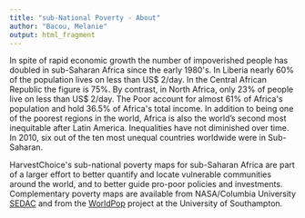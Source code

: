 ```yaml
---
title: "sub-National Poverty - About"
author: "Bacou, Melanie"
output: html_fragment
---
```


In spite of rapid economic growth the number of impoverished people has doubled in sub-Saharan Africa since the early 1980's. In Liberia nearly 60% of the population lives on less than US$ 2/day. In the Central African Republic the figure is 75%. By contrast, in North Africa, only 23% of people live on less than US$ 2/day. The Poor account for almost 61% of Africa's population and hold 36.5% of Africa's total income. In addition to being one of the poorest regions in the world, Africa is also the world’s second most inequitable after Latin America. Inequalities have not diminished over time. In 2010, six out of the ten most unequal countries worldwide were in Sub-Saharan.

HarvestChoice's sub-national poverty maps for sub-Saharan Africa are part of a larger effort to better quantify and locate vulnerable communities around the world, and to better guide pro-poor policies and investments. Complementary poverty maps are available from NASA/Columbia University [SEDAC](http://sedac.ciesin.columbia.edu/data/collection/povmap) and from the [WorldPop](http://www.worldpop.org.uk/) project at the University of Southampton.
